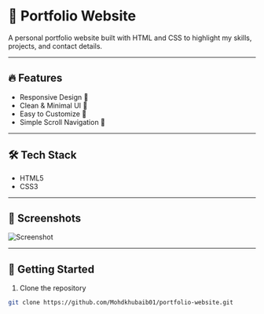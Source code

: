 # 💼 Portfolio Website

A personal portfolio website built with HTML and CSS to highlight my skills, projects, and contact details.

---

## 🔥 Features

- Responsive Design 📱  
- Clean & Minimal UI 🎨  
- Easy to Customize 🔧  
- Simple Scroll Navigation 🚀

---

## 🛠️ Tech Stack

- HTML5
- CSS3

---

## 📸 Screenshots

![Screenshot](https://i.postimg.cc/ncmBDmsm/Screenshot-2025-04-13-142640.png)

---

## 🚀 Getting Started

1. Clone the repository  
```bash
git clone https://github.com/Mohdkhubaib01/portfolio-website.git
